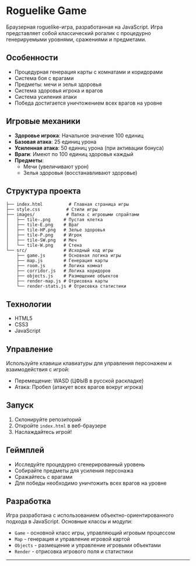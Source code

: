 # Roguelike Game

Браузерная roguelike-игра, разработанная на JavaScript. Игра представляет собой классический рогалик с процедурно генерируемыми уровнями, сражениями и предметами.

## Особенности

- Процедурная генерация карты с комнатами и коридорами
- Система боя с врагами
- Предметы: мечи и зелья здоровья
- Система здоровья игрока и врагов
- Система усиления атаки
- Победа достигается уничтожением всех врагов на уровне

## Игровые механики

- **Здоровье игрока**: Начальное значение 100 единиц
- **Базовая атака**: 25 единиц урона
- **Усиленная атака**: 50 единиц урона (при активации бонуса)
- **Враги**: Имеют по 100 единиц здоровья каждый
- **Предметы**: 
  - Мечи (увеличивают урон)
  - Зелья здоровья (восстанавливают здоровье)

## Структура проекта

```
├── index.html          # Главная страница игры
├── style.css          # Стили игры
├── images/            # Папка с игровыми спрайтами
│   ├── tile-.png     # Пустая клетка
│   ├── tile-E.png    # Враг
│   ├── tile-HP.png   # Зелье здоровья
│   ├── tile-P.png    # Игрок
│   ├── tile-SW.png   # Меч
│   └── tile-W.png    # Стена
└── src/              # Исходный код игры
    ├── game.js       # Основная логика игры
    ├── map.js        # Генерация карты
    ├── room.js       # Логика комнат
    ├── corridor.js   # Логика коридоров
    ├── objects.js    # Размещение объектов
    ├── render-map.js # Отрисовка карты
    └── render-stats.js # Отрисовка статистики
```

## Технологии

- HTML5
- CSS3
- JavaScript

## Управление

Используйте клавиши клавиатуры для управления персонажем и взаимодействия с игрой:
- Перемещение: WASD (ЦФЫВ в русской раскладке)
- Атака: Пробел (атакует всех врагов вокруг игрока)

## Запуск

1. Склонируйте репозиторий
2. Откройте `index.html` в веб-браузере
3. Наслаждайтесь игрой!

## Геймплей

- Исследуйте процедурно сгенерированный уровень
- Собирайте предметы для усиления персонажа
- Сражайтесь с врагами
- Для победы необходимо уничтожить всех врагов на уровне

## Разработка

Игра разработана с использованием объектно-ориентированного подхода в JavaScript. Основные классы и модули:
- `Game` - основной класс игры, управляющий игровым процессом
- `Map` - генерация и управление игровой картой
- `Objects` - размещение и управление игровыми объектами
- `Render` - отрисовка игрового поля и статистики

---
